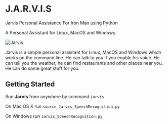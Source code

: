 # J.A.R.V.I.S
Jarvis Personal Assistance For Iron Man using Python

A Personal Assistant for Linux, MacOS and Windows

![Jarvis](http://i.imgur.com/xZ8x9ES.jpg)

Jarvis is a simple personal assistant for Linux, MacOS and Windows which works on the command line. He can talk to you if you enable his voice. He can tell you the weather, he can find restaurants and other places near you. He can do some great stuff for you.

## Getting Started

Run **Jarvis** from anywhere by command `jarvis`

On Mac OS X run `source Jarvis_SpeechRecognition.py`

On Windows run `Jarvis_SpeechRecognition.py`

